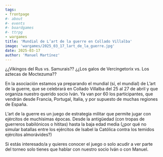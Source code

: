 ```yaml
---
tags:
- frontpage
#- about
#- events
#- boardgames
#- ttrpg
- wargames
title: 'Mundial de L’art de la guerre en Collado Villalba'
image: 'wargames/2025_03_17_lart_de_la_guerre.jpg'
date: 2025-03-17
author: 'Manuel Martínez'
---
```

¿¿Vikingos del Rus vs. Samurais?? ¿¿Los galos de Vercingetorix vs. Los aztecas de Moctezuma??

En la asociación estamos ya preparando el mundial (sí, el mundial) de L’art de la guerre, que se celebrará en Collado Villalba del 25 al 27 de abril y que organiza nuestro querido socio Iván. Ya van por 60 los participantes, que vendrán desde Francia, Portugal, Italia, y por supuesto de muchas regiones de España.

L’art de la guerre es un juego de estrategia militar que permite jugar con ejércitos de muchísimas épocas. Desde la antigüedad (con tropas de guerreros babilónicos o hititas) hasta la baja edad media (¿por qué no simular batallas entre los ejércitos de Isabel la Católica contra los temidos ejércitos almorávides?)

Si estás interesado/a y quieres conocer el juego o solo acudir a ver parte del torneo solo tienes que hablar con nuestro socio Iván o con Manuel.